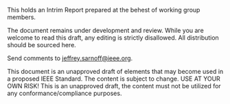 This holds an Intrim Report prepared at the behest of working group members.

The document remains under development and review. 
While you are welcome to read this draft, any editing is strictly disallowed. 
All distribution should be sourced here. 

Send comments to jeffrey.sarnoff@ieee.org.

This document is an unapproved draft of elements that may become used in a proposed IEEE Standard.
The content is subject to change. USE AT YOUR OWN RISK! 
This is an unapproved draft, the content must not be utilized for any conformance/compliance purposes.

